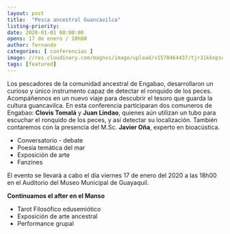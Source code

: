 ```yaml
---
layout: post
title:  "Pesca ancestral Guancavilca"
listing-priority:
date: 2020-01-01 00:00:00
opens: 17 de enero / 18h00
author: fernando
categories: [ conferencias ]
image: //res.cloudinary.com/magnvs/image/upload/v1578464437/tjr31kknpso042ixp2ct.jpg
tags: [featured]
---
```

Los pescadores de la comunidad ancestral de Engabao, desarrollaron un curioso y único instrumento capaz de detectar el ronquido de los peces. Acompáñennos en un nuevo viaje para descubrir el tesoro que guarda la cultura guancavilca. En esta conferencia participaran dos comuneros de Engabao: **Clovis Tomalá** y **Juan Lindao**, quienes aún utilizan un tubo para escuchar el ronquido de los peces, y así detectar su localización. También contaremos con la presencia del M.Sc. **Javier Oña**, experto en bioacústica.

- Conversatorio - debate  
- Poesía temática del mar  
- Exposición de arte  
- Fanzines

El evento se llevará a cabo el día viernes 17 de enero del 2020 a las 18h00 en el Auditorio del Museo Municipal de Guayaquil.

**Continuamos el after en el Manso**  

- Tarot Filosófico edusemiótico
- Exposición de arte ancestral
- Performance grupal
